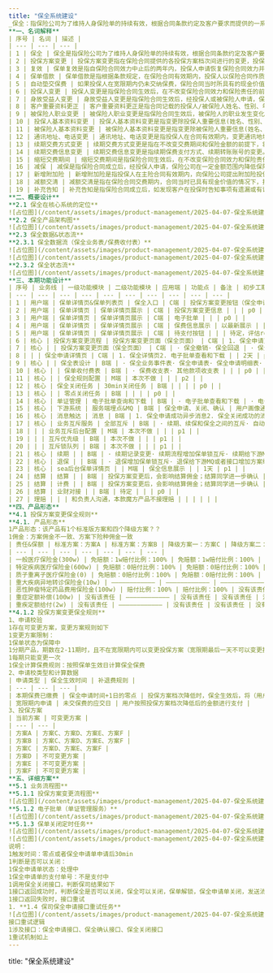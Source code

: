 ```yaml
---
title: "保全系统建设"
_保全：指保险公司为了维持人身保险单的持续有效，根据合同条款约定及客户要求而提供的一系列后续服务。_
**一、名词解释**
| 序号 | 名词 | 描述 |
| --- | --- | --- |
| 1 | 保全 | 保全是指保险公司为了维持人身保险单的持续有效，根据合同条款约定及客户要求而提供的一系列后续服务。保全从其涵盖的范围可分为广义保全和狭义保全。广义保全是指人寿 保险契约自成立时起至消灭时止，在此期间内发生的一切与契约相关的事务均可称为保全， 包括保全服务、续期收费、理赔服务、咨询投诉及附加值服务等寿险公司为已经生效保单提供的所有服务内容。狭义保全专指保全服务，即围绕契约变更、年金或生存给付等服务项目而开展的工作，本业务规则所列明的相关内容均针对保全服务而言。 |
| 2 | 投保方案变更 | 投保方案变更指在保险合同提供的各投保方案档次间进行的变更，投保方案档次可以由低到高或由高到低的变更；本次以投保方案从高到低的方案为基础，作为保全系统建设的讲解。 |
| 3 | 复效 | 保单复效是指自保险合同效力中止后的两年内，投保人申请恢复保险合同效力并补交欠交保费和其它未还款项，经保险公司核保同意，恢复保险合同效力的业务操作。 |
| 4 | 保单借款 | 保单借款是指根据条款规定，在保险合同有效期内，投保人以保险合同作质 押，以不超过申请借款时保险合同现金价值的一定比例向保险公司申请借款。 |
| 5 | 自动垫交保费 | 如果投保人在宽限期内仍未交纳保费，保险合同当时所具有的现金价值足以垫交其应交 的保险费和利息，且客户同意自动垫交保险费的，保险公司将于宽限期末用保单现金价值垫 交保险费，使保单继续有效。自动垫交视同保单借款，须收取利息，当自动垫交保费本息和 达到保单现金价值时，保单终止。 |
| 6 | 投保人变更 | 投保人变更是指保险合同生效后，在不改变保险合同效力和保险责任的前提 下，经客户申请以被保险人或其他与被保险人有保险利益的人员代替保险合同的投保人。 |
| 7 | 身故受益人变更 | 身故受益人变更是指保险合同生效后，经投保人或被保险人申请，保险公司变更保险合同现有身故受益人，并重新指定新的身故受益人。 |
| 8 | 客户重要资料更正 | 客户重要资料更正是指合同记载的投保人/被保险人姓名、性别、年龄、证件 类型和证件号码有误，在原保险合同费率范围内进行更正的行为。 |
| 9 | 被保险人职业变更 | 被保险人职业变更是指保险合同生效后，被保险人的职业发生变化，经投保人 申请，保险公司及时变更保险合同记载的被保险人职业名称，并按核保规定做相应的补退费 处理。 |
| 10 | 投保人基本资料变更 | 投保人基本资料变更是指变更除投保人重要信息(姓名、性别、年龄、证件 类型和证件号)、职业类别、投保人交费信息外的基本信息，具体包括投保人的婚姻状况、 国籍、驾照类型、工作单位、邮寄地址、电话、电子邮箱、投、被保险人的关系、民族、户籍、文化程度、身高、体重、QQ、居民类型、职业类别、职业代码、职业名称等内容。 |
| 11 | 被保险人基本资料变更 | 被保险人基本资料变更是指变更除被保险人重要信息(姓名、性别、年龄、 证件类型和证件号)、职业类别外的基本信息，具体包括被保险人的婚姻状况、国籍、驾照 类型、工作单位、邮寄地址、电话、电子邮箱、户籍、文化程度、身高、体重、与投保人关 系、居民类型、是否吸烟、QQ 等内容。 |
| 12 | 通讯地址、电话变更 | 通讯地址、电话变更是指投保人在合同有效期内，变更通讯地址、邮编、电 话的行为，通讯地址变更后，公司邮寄至客户的所有信函均以新地址为准。 |
| 13 | 续期交费方式变更 | 续期交费方式变更是指在不改变交费期间和保险金额的前提下，将保单续期交费方式在年缴、半年缴、季缴和月缴之间进行变更。 |
| 14 | 续期交费信息变更 | 续期交费信息变更是指续期保费支付方式、续期转账账号的变更。续期保费交纳方式包括银行转账和自行交纳两种方式;续期转账账号变更是指保险合同约定通过银行 转账方式交付保费的，变更原来的转账银行和转账账号。 |
| 15 | 缩短交费期间 | 缩短交费期间是指保险合同生效后，在不改变保险合同效力和保险责任的前 提下，经客户申请缩短交费年期，并按照新的交费年期和期交保费履行交费义务。 |
| 16 | 减保 | 减保是指保险合同成立后，经投保人申请，保险公司在一定金额范围内降低保险合同原有的保险金额或保险费。降低部分的保险金额或保险费视同部分解除保险合同。 |
| 17 | 新增附加险 | 新增附加险是指投保人在主险合同有效期内，向保险公司提出附加险投保要 约，保险公司经审核同意、收取保险费的服务。 |
| 18 | 减额交清 | 减额交清是指在保险合同交费期内，合同当时已具有现金价值的情况下，投 保人申请用合同当时的现金价值作为一次交清的全部保险费，以相同的合同条件减少保险金 额，使合同继续有效。 |
| 19 | 补充告知 | 补充告知是指保险合同成立后，如发现客户在投保时告知事项有遗漏或有误， 经投保人申请，办理补充告知手续。保险公司对补充告知后的投保资料将做出新的承保意见。 |
**二、概要设计**
**2.1 保全在核心系统的定位**
![占位图](/content/assets/images/product-management/2025-04-07-保全系统建设/placeholder.png)
**2.2 保全产品架构图**
![占位图](/content/assets/images/product-management/2025-04-07-保全系统建设/placeholder.png)
**2.3 保全数据&状态流**
**2.3.1 保全数据流（保全业务表/保费收付表）**
![占位图](/content/assets/images/product-management/2025-04-07-保全系统建设/placeholder.png)
![占位图](/content/assets/images/product-management/2025-04-07-保全系统建设/placeholder.png)
**2.3.2 保全状态流**
![占位图](/content/assets/images/product-management/2025-04-07-保全系统建设/placeholder.png)
**三、本期功能设计**
| 序号 | 业务线 | 一级功能模块 | 二级功能模块 | 应用端 | 功能点 | 备注 | 初步工期 | 优先级 | 协同方 |
| --- | --- | --- | --- | --- | --- | --- | --- | --- | --- |
| 1 | 用户端 | 保单详情页&保单列表页 | 保全入口 | C端 | 投保方案变更按钮（保全申请按钮） | | | p1 | |
| 2 | 用户端 | 保单详情页 | 保单详情页展示 | C端 | 投保方案变更信息 | | | p0 | |
| 3 | 用户端 | 保单详情页 | 保单详情页展示 | C端 | 电子批单 | | | p0 | |
| 4 | 用户端 | 保单详情页 | 保单详情页展示 | C端 | 保费信息展示 | 以最新展示 | | p0 | |
| 5 | 用户端 | 保单详情页 | 保单详情页展示 | C端 | 待支付按钮 | | | 待定，评估roi | |
| 6 | 核心 | 投保方案变更流程 | 投保方案变更页面（保全页面） | C端 | 1. 保全申请页面2. 保全试算3. 保全校验（保单锁+保全规则）4. 补费5. 保全确认6. 退费 | | 20人日 | p0 | |
| 7 | 核心 | | 投保方案变更页面（保全页面） | C端 | · 保全撤销· 保全回退 | · 保全回退本次不做 | | p1 | |
| 8 | | | 保全申请详情页 | C端 | 1. 保全详情页2. 电子批单查看和下载 | | 2天 | p1 | |
| 9 | 核心 | | 保全表设计 | B端 | · 保全业务事件表· 保全申请表· 保全申请明细表· 保全变更明细表 | | | p0 | |
| 10 | 核心 | | 保单收付费表 | B端 | · 保费收支表· 其他款项收支表 | | | p0 | |
| 11 | 核心 | | 保全规则配置 | M端 | 本次不做 | | | p2 | |
| 12 | 核心 | 保全关闭任务 | 30min关闭任务 | B端 | | | | p0 | |
| 13 | 核心 | | 零点关闭任务 | B端 | | | | p0 | |
| 14 | 核心 | 单证管理 | 电子批单查询和下载 | B端 | · 电子批单查看和下载 | · 电子批单涉及，其他本次不涉及 | 1天 | p0 | |
| 15 | 核心 | 下游系统 | 服务端埋点&MQ | B端 | 保全申请、关闭、确认 | 用户画像通过埋点和MQ获取数据 | 3天 | p0 | |
| 16 | 核心 | 消息触达 | 消息 | B端 | 1. 保全申请成功异步消息2. 保全关闭成功的消息3. 保全生效时间4. 退费成功的消息 | | | p0 | |
| 17 | 核心 | 业务互斥服务 | 全部互斥 | B端 | · 续期、续保和保全之间的互斥· 自动解锁 | | 5+2天 | p0 | |
| 18 | | | 业务互斥后台配置 | M端 | 本次不做 | | | p1 | |
| 19 | | | 互斥优先级 | B端 | 本次不做 | | | p1 | |
| 20 | | | 互斥锁队列 | B端 | 本次不做 | | | p1 | |
| 21 | 核心 | 续期 | | B端 | · 续期记录变更· 续期流程增加保单锁互斥· 续期给下游MQ或者接口增加方案编码 | 续期给下游MQ或者接口增加方案编码？需要研发进一步确认 | 5天 | p0 | |
| 22 | 核心 | 退保 | | B端 | · 退保增加保单锁互斥· 退保给下游MQ或者接口增加方案编码 | 退保给下游MQ或者接口增加方案编码？需要研发进一步确认 | 2人日 | p0 | |
| 23 | 核心 | sea后台保单详情页 | | M端 | 保全信息展示 | | 1天 | p1 | |
| 24 | 结算 | 结算 | | B端 | 投保方案变更后，会影响结算佣金；结算同学进一步确认 | | | p0 | |
| 25 | 结算 | 计费 | | B端 | 投保方案变更后，会影响结算佣金；结算同学进一步确认 | | | p0 | |
| 26 | 结算 | 业财对接 | | B端 | 待定 | | | p0 | |
| 27 | 理赔 | | | 和负责人沟通，本款魔方产品不接理赔 | | | | | |
**四、产品形态**
**4.1 投保方案变更保全规则**
**4.1. 产品形态**
1产品形态：该产品有1个标准版方案和四个降级方案？？
1佣金：方案佣金不一致、方案下险种佣金一致
| 责任&保额 | 标准方案：方案A | 标准方案：方案B | 降级方案一：方案C | 降级方案二：方案D | 降级方案三：方案E | 降级方案四：方案F |
| --- | --- | --- | --- | --- | --- | --- |
| 一般医疗保险金(300w) | 免赔额：1w赔付比例：100% | 免赔额：1w赔付比例：100% | 免赔额：1w赔付比例：90% | 免赔额：2w赔付比例：70% | 免赔额：3w赔付比例：60% | 免赔额：3.5w赔付比例：60% |
| 特定疾病医疗保险金(600w) | 免赔额：0赔付比例：100% | 免赔额：0赔付比例：100% | 免赔额：0赔付比例：90% | 免赔额：2w赔付比例：70% | 免赔额：3w赔付比例：60% | 免赔额：3.5w赔付比例：60% |
| 质子重离子医疗保险金(0) | 免赔额：0赔付比例：100% | 免赔额：0赔付比例：100% | 免赔额：0赔付比例：100% | 免赔额：0赔付比例：100% | 免赔额：0赔付比例：100% | 免赔额：0赔付比例：100% |
| 重大疾病异地转诊保险金(10w) | ———————————— | ———————————— | ———————————— | ———————————— | ———————————— | ———————————— |
| 恶性肿瘤特定药品费用保险金(100w) | 赔付比例：100% | 赔付比例：100% | 没有该责任 | 没有该责任 | 没有该责任 | 没有该责任 |
| 重症定额补偿(100w) | 没有该责任 | ———————————— | 没有该责任 | 没有该责任 | 没有该责任 | 没有该责任 |
| 重疾定额给付(2w) | 没有该责任 | ———————————— | 没有该责任 | 没有该责任 | 没有该责任 | 没有该责任 |
**4.1.2 投保方案变更保全规则**
1、申请校验
1存在可变更方案，变更方案规则如下
1变更方案限制：
1保单状态为保障中
1分期产品，期数在2-11期时，且不在宽限期内可以变更投保方案（宽限期最后一天不可以变更投保方案）时
1每期只能变更一次
1保全计算保费规则：按照保单生效日计算保全保费
2、申请校类型和计算数据
| 申请类型 | 保全生效时间 | 补退费规则 |
| --- | --- | --- |
| 本期保费已缴费 | 保全申请时间+1日的零点 | 投保方案档次降低时，保全生效后，将（用户已交保费-投保方案档次降低时产生的保费）退给用户 |
| 宽限期内申请 | 未交保费的应交日 | 用户按照投保方案档次降低后的金额进行支付 |
3、投保方案
| 当前方案 | 可变更方案 |
| --- | --- |
| 方案A | 方案C、方案D、方案E、方案F |
| 方案B | 方案C、方案D、方案E、方案F |
| 方案C | 方案D、方案E、方案F |
| 方案D | 不可变更方案 |
| 方案E | 不可变更方案 |
| 方案F | 不可变更方案 |
**五、详细方案**
**5.1 业务流程图**
**5.1.1 投保方案变更流程图**
![占位图](/content/assets/images/product-management/2025-04-07-保全系统建设/placeholder.png)
**5.1.2 电子批单（单证管理服务）**
![占位图](/content/assets/images/product-management/2025-04-07-保全系统建设/placeholder.png)
**5.1.3 保单关闭定时任务**
![占位图](/content/assets/images/product-management/2025-04-07-保全系统建设/placeholder.png)
![占位图](/content/assets/images/product-management/2025-04-07-保全系统建设/placeholder.png)
说明：
1触发时间：零点或者保全申请单申请后30min
1判断是否可以关闭：
1保全申请单状态：处理中
1保全申请单的支付单号：不是支付中
1调用保全关闭接口，判断保司结果如下
1接口返回成功时，判断保全是否可以关闭，保全可以关闭，保单解锁，保全申请单关闭，发送消息给用户
1接口返回失败时，接口重试
1. **1.4 保司保全申请接口重试任务**
![占位图](/content/assets/images/product-management/2025-04-07-保全系统建设/placeholder.png)
接口重试逻辑
1涉及接口：保全申请接口、保全确认接口、保全关闭接口
1重试机制如上
---
```

title: "保全系统建设"



